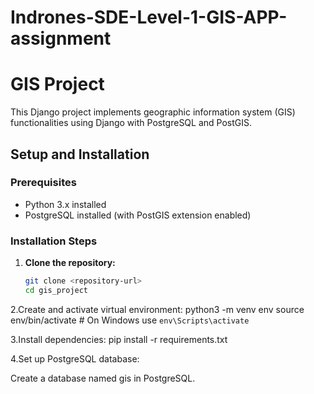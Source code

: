 # Indrones-SDE-Level-1-GIS-APP-assignment

# GIS Project

This Django project implements geographic information system (GIS) functionalities using Django with PostgreSQL and PostGIS.

## Setup and Installation

### Prerequisites

- Python 3.x installed
- PostgreSQL installed (with PostGIS extension enabled)

### Installation Steps

1. **Clone the repository:**

   ```bash
   git clone <repository-url>
   cd gis_project

2.Create and activate virtual environment:
python3 -m venv env
source env/bin/activate   # On Windows use `env\Scripts\activate`

3.Install dependencies:
pip install -r requirements.txt

4.Set up PostgreSQL database:

Create a database named gis in PostgreSQL.
